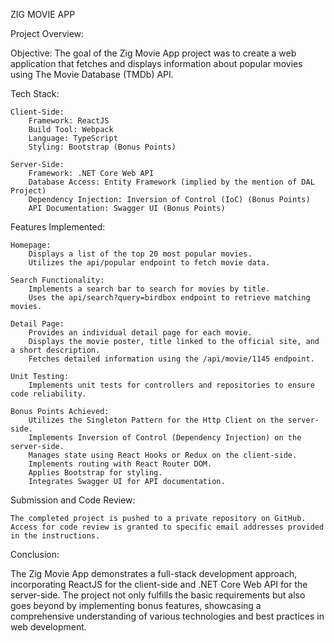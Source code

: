 ZIG MOVIE APP

Project Overview:

Objective: The goal of the Zig Movie App project was to create a web application that fetches and displays information about popular movies using The Movie Database (TMDb) API.

Tech Stack:

    Client-Side:
        Framework: ReactJS
        Build Tool: Webpack
        Language: TypeScript
        Styling: Bootstrap (Bonus Points)

    Server-Side:
        Framework: .NET Core Web API
        Database Access: Entity Framework (implied by the mention of DAL Project)
        Dependency Injection: Inversion of Control (IoC) (Bonus Points)
        API Documentation: Swagger UI (Bonus Points)

Features Implemented:

    Homepage:
        Displays a list of the top 20 most popular movies.
        Utilizes the api/popular endpoint to fetch movie data.

    Search Functionality:
        Implements a search bar to search for movies by title.
        Uses the api/search?query=birdbox endpoint to retrieve matching movies.

    Detail Page:
        Provides an individual detail page for each movie.
        Displays the movie poster, title linked to the official site, and a short description.
        Fetches detailed information using the /api/movie/1145 endpoint.

    Unit Testing:
        Implements unit tests for controllers and repositories to ensure code reliability.

    Bonus Points Achieved:
        Utilizes the Singleton Pattern for the Http Client on the server-side.
        Implements Inversion of Control (Dependency Injection) on the server-side.
        Manages state using React Hooks or Redux on the client-side.
        Implements routing with React Router DOM.
        Applies Bootstrap for styling.
        Integrates Swagger UI for API documentation.

Submission and Code Review:

    The completed project is pushed to a private repository on GitHub.
    Access for code review is granted to specific email addresses provided in the instructions.

Conclusion:

The Zig Movie App demonstrates a full-stack development approach, incorporating ReactJS for the client-side and .NET Core Web API for the server-side. The project not only fulfills the basic requirements but also goes beyond by implementing bonus features, showcasing a comprehensive understanding of various technologies and best practices in web development.
